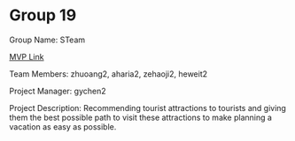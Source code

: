 # Group 19
Group Name: STeam

[MVP Link](https://docs.google.com/document/d/1fKt3dIWbXDXDxxa2TfQEufvZZMTLYHkJN-kwmsx7REc/edit?usp=sharing)

Team Members: zhuoang2, aharia2, zehaoji2, heweit2

Project Manager: gychen2

Project Description: Recommending tourist attractions to tourists and giving them the best possible path to visit these attractions to make planning a vacation as easy as possible. 
